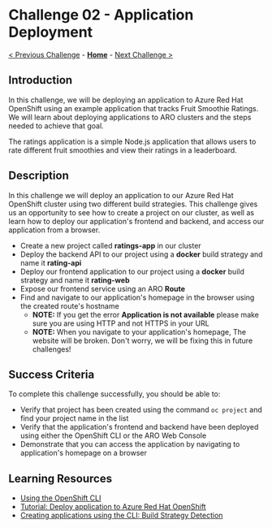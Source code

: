 # Challenge 02 - Application Deployment

[< Previous Challenge](./Challenge-01.md) - **[Home](../README.md)** - [Next Challenge >](./Challenge-03.md)

## Introduction
In this challenge, we will be deploying an application to Azure Red Hat OpenShift using an example application that tracks Fruit Smoothie Ratings. We will learn about deploying applications to ARO clusters and the steps needed to achieve that goal.

The ratings application is a simple Node.js application that allows users to rate different fruit smoothies and view their ratings in a leaderboard.

## Description
In this challenge we will deploy an application to our Azure Red Hat OpenShift cluster using two different build strategies. This challenge gives us an opportunity to see how to create a project on our cluster, as well as learn how to deploy our application's frontend and backend, and access our application from a browser.

- Create a new project called **ratings-app** in our cluster
- Deploy the backend API to our project using a **docker** build strategy and name it **rating-api**
- Deploy our frontend application to our project using a **docker** build strategy and name it **rating-web**
- Expose our frontend service using an ARO **Route**
- Find and navigate to our application's homepage in the browser using the created route's hostname
  - **NOTE:** If you get the error **Application is not available** please make sure you are using HTTP and not HTTPS in your URL
  - **NOTE:** When you navigate to your application's homepage, The website will be broken. Don't worry, we will be fixing this in future challenges!

## Success Criteria
To complete this challenge successfully, you should be able to:
- Verify that project has been created using the command `oc project` and find your project name in the list
- Verify that the application's frontend and backend have been deployed using either the OpenShift CLI or the ARO Web Console
- Demonstrate that you can access the application by navigating to application's homepage on a browser

## Learning Resources
- [Using the OpenShift CLI](https://docs.openshift.com/container-platform/4.7/cli_reference/openshift_cli/getting-started-cli.html#cli-using-cli_cli-developer-commands)
- [Tutorial: Deploy application to Azure Red Hat OpenShift](https://docs.microsoft.com/en-us/azure/openshift/howto-deploy-with-s2i)
- [Creating applications using the CLI: Build Strategy Detection](https://docs.openshift.com/container-platform/4.8/applications/creating_applications/creating-applications-using-cli.html#build-strategy-detection)